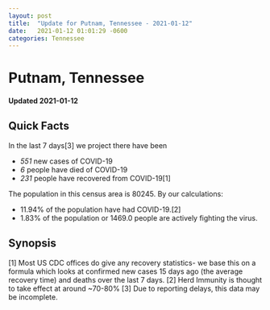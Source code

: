 ```yaml
---
layout: post
title:  "Update for Putnam, Tennessee - 2021-01-12"
date:   2021-01-12 01:01:29 -0600
categories: Tennessee
---
```


# Putnam, Tennessee
#### Updated 2021-01-12

## Quick Facts

In the last 7 days[3] we project there have been
- *551* new cases of COVID-19
- *6* people have died of COVID-19
- *231* people have recovered from COVID-19[1]

The population in this census area is 80245. By our calculations:
- 11.94% of the population have had COVID-19.[2]
- 1.83% of the population or 1469.0 people are actively fighting the virus.

## Synopsis




[1] Most US CDC offices do give any recovery statistics- we base this on a formula which looks at confirmed new cases
15 days ago (the average recovery time) and deaths over the last 7 days.
[2] Herd Immunity is thought to take effect at around ~70-80%
[3] Due to reporting delays, this data may be incomplete. 
    